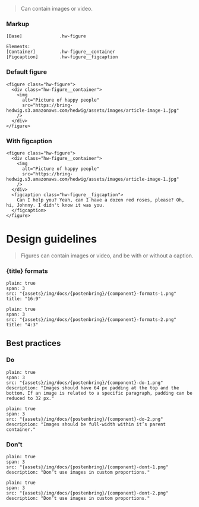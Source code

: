 

> Can contain images or video.



### Markup
```code
[Base]              .hw-figure

Elements:
[Container]         .hw-figure__container
[Figcaption]        .hw-figure__figcaption
```




### Default figure

```html|span-3
<figure class="hw-figure">
  <div class="hw-figure__container">
    <img
      alt="Picture of happy people"
      src="https://bring-hedwig.s3.amazonaws.com/hedwig/assets/images/article-image-1.jpg"
    />
  </div>
</figure>
```

### With figcaption
```html|span-3
<figure class="hw-figure">
  <div class="hw-figure__container">
    <img
      alt="Picture of happy people"
      src="https://bring-hedwig.s3.amazonaws.com/hedwig/assets/images/article-image-1.jpg"
    />
  </div>
  <figcaption class="hw-figure__figcaption">
    Can I help you? Yeah, can I have a dozen red roses, please? Oh, hi, Johnny. I didn't know it was you. 
  </figcaption>
</figure>
```




# Design guidelines

> Figures can contain images or video, and be with or without a caption. 



### {title} formats
```image
plain: true
span: 3
src: "{assets}/img/docs/{postenbring}/{component}-formats-1.png"
title: "16:9"
```
```image
plain: true
span: 3
src: "{assets}/img/docs/{postenbring}/{component}-formats-2.png"
title: "4:3"
```





## Best practices

### Do

```image
plain: true
span: 3
src: "{assets}/img/docs/{postenbring}/{component}-do-1.png"
description: "Images should have 64 px padding at the top and the bottom. If an image is related to a specific paragraph, padding can be reduced to 32 px."
```
```image
plain: true
span: 3
src: "{assets}/img/docs/{postenbring}/{component}-do-2.png"
description: "Images should be full-width within it’s parent container."
```

### Don't
  
```image
plain: true
span: 3
src: "{assets}/img/docs/{postenbring}/{component}-dont-1.png"
description: "Don’t use images in custom proportions."
```
```image
plain: true
span: 3
src: "{assets}/img/docs/{postenbring}/{component}-dont-2.png"
description: "Don’t use images in custom proportions."
```